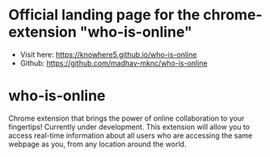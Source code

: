 # Official landing page for the chrome-extension "who-is-online"

  - Visit here: https://knowhere5.github.io/who-is-online
  - Github: https://github.com/madhav-mknc/who-is-online

# who-is-online
Chrome extension that brings the power of online collaboration to your fingertips! Currently under development. This extension will allow you to access real-time information about all users who are accessing the same webpage as you, from any location around the world.
